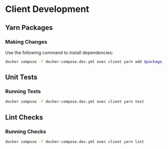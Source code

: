 # Client Development

## Yarn Packages

### Making Changes

Use the following command to install dependencies:

```sh
docker compose -f docker-compose.dev.yml exec client yarn add $package_name
```

## Unit Tests

### Running Tests

```sh
docker compose -f docker-compose.dev.yml exec client yarn test
```

## Lint Checks

### Running Checks

```sh
docker compose -f docker-compose.dev.yml exec client yarn lint
```
